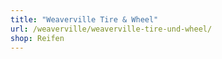 ```yaml
---
title: "Weaverville Tire & Wheel"
url: /weaverville/weaverville-tire-und-wheel/
shop: Reifen
---
```

